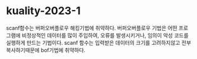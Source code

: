 # kuality-2023-1
scanf함수는 버퍼오버플로우 해킹기법에 취약하다. 버퍼오버플로우 기법은 어떤 프로그램에 비정상적인 데이터를 많이 주입하여, 오류를 발생시키거나,
임의이 악성 코드를 실행하게 만드는 기법이다. scanf 함수는 입력받은 데이터의 크기를 고려하지않고 전부 복사하기때문에 bof기법에 취약하다.
